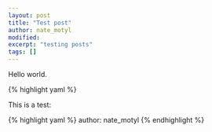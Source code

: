 ```yaml
---
layout: post
title: "Test post"
author: nate_motyl
modified:
excerpt: "testing posts"
tags: []
---
```


Hello world.

{% highlight yaml %}

This is a test:

{% highlight yaml %}
author: nate_motyl
{% endhighlight %}